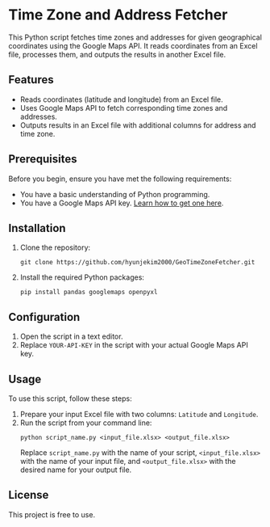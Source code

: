 
# Time Zone and Address Fetcher

This Python script fetches time zones and addresses for given geographical coordinates using the Google Maps API. It reads coordinates from an Excel file, processes them, and outputs the results in another Excel file.

## Features

- Reads coordinates (latitude and longitude) from an Excel file.
- Uses Google Maps API to fetch corresponding time zones and addresses.
- Outputs results in an Excel file with additional columns for address and time zone.

## Prerequisites

Before you begin, ensure you have met the following requirements:

- You have a basic understanding of Python programming.
- You have a Google Maps API key. [Learn how to get one here](https://developers.google.com/maps/documentation/javascript/get-api-key).

## Installation

1. Clone the repository:
   ```
   git clone https://github.com/hyunjekim2000/GeoTimeZoneFetcher.git
   ```
2. Install the required Python packages:
   ```
   pip install pandas googlemaps openpyxl
   ```

## Configuration

1. Open the script in a text editor.
2. Replace `YOUR-API-KEY` in the script with your actual Google Maps API key.

## Usage

To use this script, follow these steps:

1. Prepare your input Excel file with two columns: `Latitude` and `Longitude`.
2. Run the script from your command line:
   ```
   python script_name.py <input_file.xlsx> <output_file.xlsx>
   ```
   Replace `script_name.py` with the name of your script, `<input_file.xlsx>` with the name of your input file, and `<output_file.xlsx>` with the desired name for your output file.


## License

This project is free to use. 
